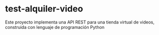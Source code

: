 # test-alquiler-video
Este proyecto implementa una API REST para una tienda virtual de videos, construida con lenguaje de programación Python
